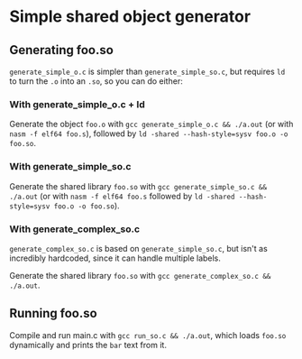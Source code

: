 # Simple shared object generator

## Generating foo.so

`generate_simple_o.c` is simpler than `generate_simple_so.c`, but requires `ld` to turn the `.o` into an `.so`, so you can do either:

### With generate_simple_o.c + ld

Generate the object `foo.o` with `gcc generate_simple_o.c && ./a.out` (or with `nasm -f elf64 foo.s`), followed by `ld -shared --hash-style=sysv foo.o -o foo.so`.

### With generate_simple_so.c

Generate the shared library `foo.so` with `gcc generate_simple_so.c && ./a.out` (or with `nasm -f elf64 foo.s` followed by `ld -shared --hash-style=sysv foo.o -o foo.so`).

### With generate_complex_so.c

`generate_complex_so.c` is based on `generate_simple_so.c`, but isn't as incredibly hardcoded, since it can handle multiple labels.

Generate the shared library `foo.so` with `gcc generate_complex_so.c && ./a.out`.

## Running foo.so

Compile and run main.c with `gcc run_so.c && ./a.out`, which loads `foo.so` dynamically and prints the `bar` text from it.
